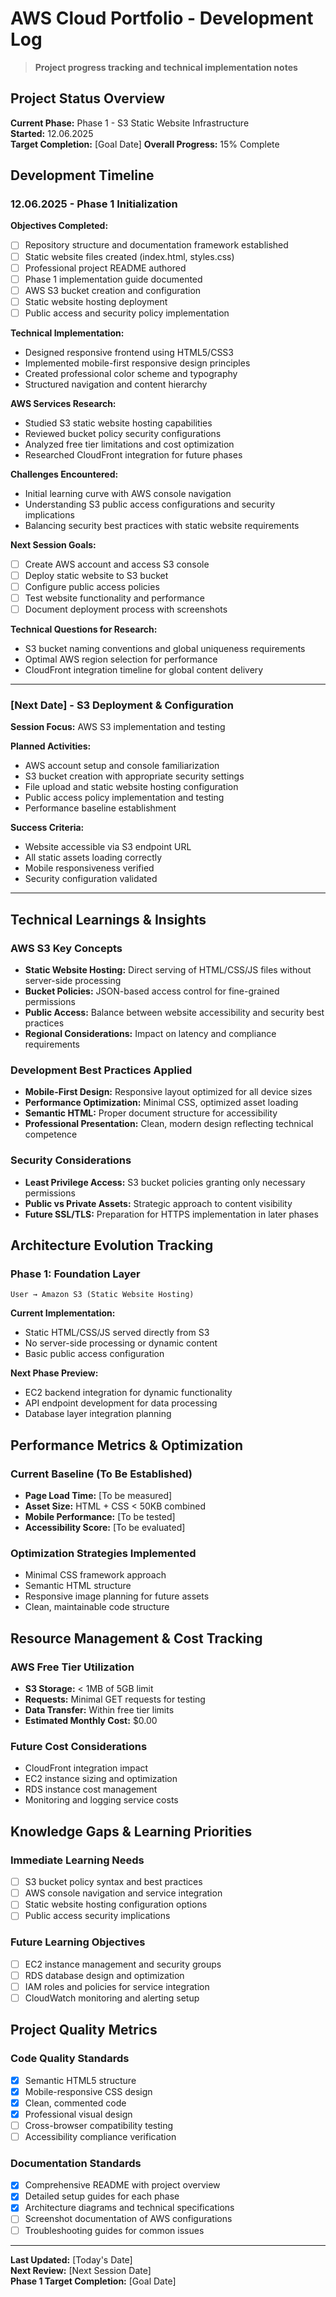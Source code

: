# AWS Cloud Portfolio - Development Log

> **Project progress tracking and technical implementation notes**

## Project Status Overview

**Current Phase:** Phase 1 - S3 Static Website Infrastructure  
**Started:** 12.06.2025  
**Target Completion:** [Goal Date] 
**Overall Progress:** 15% Complete  

## Development Timeline

### 12.06.2025 - Phase 1 Initialization

**Objectives Completed:**
- [ ] Repository structure and documentation framework established
- [ ] Static website files created (index.html, styles.css)
- [ ] Professional project README authored
- [ ] Phase 1 implementation guide documented
- [ ] AWS S3 bucket creation and configuration
- [ ] Static website hosting deployment
- [ ] Public access and security policy implementation

**Technical Implementation:**
- Designed responsive frontend using HTML5/CSS3
- Implemented mobile-first responsive design principles
- Created professional color scheme and typography
- Structured navigation and content hierarchy

**AWS Services Research:**
- Studied S3 static website hosting capabilities
- Reviewed bucket policy security configurations
- Analyzed free tier limitations and cost optimization
- Researched CloudFront integration for future phases

**Challenges Encountered:**
- Initial learning curve with AWS console navigation
- Understanding S3 public access configurations and security implications
- Balancing security best practices with static website requirements

**Next Session Goals:**
- [ ] Create AWS account and access S3 console
- [ ] Deploy static website to S3 bucket
- [ ] Configure public access policies
- [ ] Test website functionality and performance
- [ ] Document deployment process with screenshots

**Technical Questions for Research:**
- S3 bucket naming conventions and global uniqueness requirements
- Optimal AWS region selection for performance
- CloudFront integration timeline for global content delivery

---

### [Next Date] - S3 Deployment & Configuration

**Session Focus:** AWS S3 implementation and testing

**Planned Activities:**
- AWS account setup and console familiarization
- S3 bucket creation with appropriate security settings
- File upload and static website hosting configuration
- Public access policy implementation and testing
- Performance baseline establishment

**Success Criteria:**
- Website accessible via S3 endpoint URL
- All static assets loading correctly
- Mobile responsiveness verified
- Security configuration validated

---

## Technical Learnings & Insights

### AWS S3 Key Concepts
- **Static Website Hosting:** Direct serving of HTML/CSS/JS files without server-side processing
- **Bucket Policies:** JSON-based access control for fine-grained permissions
- **Public Access:** Balance between website accessibility and security best practices
- **Regional Considerations:** Impact on latency and compliance requirements

### Development Best Practices Applied
- **Mobile-First Design:** Responsive layout optimized for all device sizes
- **Performance Optimization:** Minimal CSS, optimized asset loading
- **Semantic HTML:** Proper document structure for accessibility
- **Professional Presentation:** Clean, modern design reflecting technical competence

### Security Considerations
- **Least Privilege Access:** S3 bucket policies granting only necessary permissions
- **Public vs Private Assets:** Strategic approach to content visibility
- **Future SSL/TLS:** Preparation for HTTPS implementation in later phases

## Architecture Evolution Tracking

### Phase 1: Foundation Layer
```
User → Amazon S3 (Static Website Hosting)
```

**Current Implementation:**
- Static HTML/CSS/JS served directly from S3
- No server-side processing or dynamic content
- Basic public access configuration

**Next Phase Preview:**
- EC2 backend integration for dynamic functionality
- API endpoint development for data processing
- Database layer integration planning

## Performance Metrics & Optimization

### Current Baseline (To Be Established)
- **Page Load Time:** [To be measured]
- **Asset Size:** HTML + CSS < 50KB combined
- **Mobile Performance:** [To be tested]
- **Accessibility Score:** [To be evaluated]

### Optimization Strategies Implemented
- Minimal CSS framework approach
- Semantic HTML structure
- Responsive image planning for future assets
- Clean, maintainable code structure

## Resource Management & Cost Tracking

### AWS Free Tier Utilization
- **S3 Storage:** < 1MB of 5GB limit
- **Requests:** Minimal GET requests for testing
- **Data Transfer:** Within free tier limits
- **Estimated Monthly Cost:** $0.00

### Future Cost Considerations
- CloudFront integration impact
- EC2 instance sizing and optimization
- RDS instance cost management
- Monitoring and logging service costs

## Knowledge Gaps & Learning Priorities

### Immediate Learning Needs
- [ ] S3 bucket policy syntax and best practices
- [ ] AWS console navigation and service integration
- [ ] Static website hosting configuration options
- [ ] Public access security implications

### Future Learning Objectives
- [ ] EC2 instance management and security groups
- [ ] RDS database design and optimization
- [ ] IAM roles and policies for service integration
- [ ] CloudWatch monitoring and alerting setup

## Project Quality Metrics

### Code Quality Standards
- [x] Semantic HTML5 structure
- [x] Mobile-responsive CSS design
- [x] Clean, commented code
- [x] Professional visual design
- [ ] Cross-browser compatibility testing
- [ ] Accessibility compliance verification

### Documentation Standards
- [x] Comprehensive README with project overview
- [x] Detailed setup guides for each phase
- [x] Architecture diagrams and technical specifications
- [ ] Screenshot documentation of AWS configurations
- [ ] Troubleshooting guides for common issues

---

**Last Updated:** [Today's Date]  
**Next Review:** [Next Session Date]  
**Phase 1 Target Completion:** [Goal Date]
